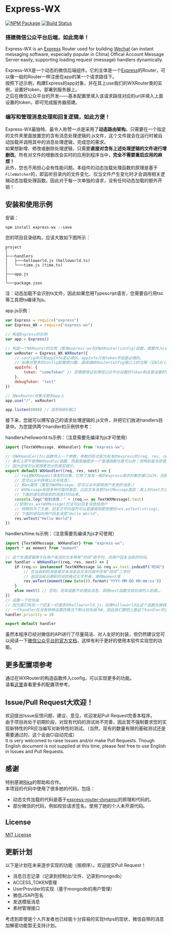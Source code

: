 Express-WX
===================
[![NPM Package](https://badge.fury.io/js/express-wx.svg)](https://www.npmjs.com/package/express-wx)
[![Build Status](https://travis-ci.org/Starrah/Express-WX.svg)](https://travis-ci.org/Starrah/Express-WX)

### 搭建微信公众平台后端，如此简单！
Express-WX is an [Express](https://github.com/expressjs/express) Router used for building [Wechat](https://weixin.qq.com/) (an instant messaging software, especially popular in China) Offical Account Message Server easily, supporting loading request (message) handlers dynamically.  
  
Express-WX是一个动态的微信后端组件。它的主体是一个[Express](https://github.com/expressjs/express)的Router，可以像一般的Router一样注册在app的某一个请求路径下。  
按照下述示例，构建Express的app对象，并在其上use我们的WXRouter类的实例，设置好token，部署到服务器上。  
之后在微信公众平台的开发——基本配置里填入该请求路径对应的url并填入上面设置的token，即可完成服务器搭建。  

### 编写和管理消息处理和回复逻辑，如此方便！
Express-WX最独特、最令人称赞一点是采用了**动态路由架构**。只需要在一个指定的文件夹里面放置您的含有消息处理逻辑的.js文件，这个文件就会在运行时被自动加载并调用其中的消息处理逻辑，完成您的需求。  
如果想新增、修改或删除处理逻辑，只需要**直接对含有上述处理逻辑的文件进行增删改**。所有对文件的增删改会实时的应用到程序当中，**完全不需要重启应用的麻烦！**  
此外，您也不用担心会有性能问题。本组件的动态加载处理函数的原理是基于`FileWatcher`的，即监听目录内的文件变化、仅当文件产生变化时才会调用相关逻辑动态加载处理函数。因此对于每一次单独的请求，没有任何动态加载的额外开销！  

## 安装和使用示例
安装：  
```shell script
npm install express-wx --save
```
  
您的项目目录结构，应该大致如下图所示：  
```
project
│
├───handlers
│   ├───helloworld.js (helloworld.ts)
│   └───time.js (time.ts)
│
├───app.js
│
└───package.json 
```
注：动态加载不会识别ts文件，因此如果您用Typescript语言，您需要自行用tsc等工具把ts编译为js。

app.js示例：
```javascript
var Express = require("express")
var Express_WX = require("express-wx")

// 构造Express的实例
var app = Express()

// 构造一个WXRouter的实例（使用express-wx包的WXRouter(config)函数，需要传入config）
var wxRouter = Express_WX.WXRouter({
    // config中只有appInfo是必填的，appInfo只有token字段是必填的。
    // 如果对更多的config配置感兴趣，请阅读WXRouterConfig接口上的注释（见bld/config.d.ts文件）
    appInfo: {
        token: "someToken" // 您需要保证在微信公众平台设置的Token和这里设置的Token一致
    },
    debugToken: "test"
})

// 把wxRouter对象注册到app上
app.use("/", wxRouter)

app.listen(8080) // 监听8080端口
```
  
接下来，您就可以撰写自己的请求处理逻辑的.js文件，并把它们放进handlers目录中。为您提供两个handler的示例供参考：  
  
handlers/helloworld.ts示例：（注意需要先编译为js才可使用）
```typescript
import {TextWXMessage, WXHandler} from "express-wx";

// 向WXHandler(fn)函数传入一个参数，参数的形式即为标准的express的(req, res, next)形式。
// 事实上您不使用WXHandler函数，而是直接提供一个普通函数也是可以的；但特别是当您使用TypeScript时还是强烈建议使用WXHandler，
// 因为这样可以获得更充分的类型提示。
export default WXHandler((req, res, next) => {
    // req是WXRequest类型的对象，它除了具有一般的express请求对象的接口以外，还额外有wxRouter属性（即当前WXRouter的实例，
    // 您可以从中获得公众号信息），
    // 和wx属性（类型为WXMessage，您可以从中获得用户发来的消息。）
    // WXMessage有很多种可能的类型、比如文本消息TextMessage类型；其上的text方法即是用户发来的消息文本。
    // 下面的语句把收到的消息打印出来。
    console.log("收到消息：" + (req.wx as TextWXMessage).text)
    //使用res.wx(WXMessage)方法可以回复消息给用户
    // 特殊的为了方便，回复文字内容时可以直接使用更简便的res.wxText(string)。
    // 下面的语句向用户回复消息"Hello World"。
    res.wxText("Hello World")
})

```
  
handlers/time.ts示例：（注意需要先编译为js才可使用）
```typescript
import {TextWXMessage, WXHandler} from "express-wx";
import * as moment from "moment"

// 这个处理逻辑用于在用户发送的文本带有“时间”两字时，向用户回复当前的时间。
var handler = WXHandler((req, res, next) => {
    if (req.wx instanceof TextWXMessage && req.wx.text.indexOf("时间") !== -1) {
        // 仅当收到的消息是文本消息且文本内容中含有“时间”二字时
        // 返回当前日期和时间的格式化字符串，使用moment库
        res.wxText(moment(new Date()).format('YYYY-MM-DD HH:mm:ss'))
    }
    else next() // 否则，则本函数不处理此消息，调用next函数交给后续的人处理。。
})
// 设置一下优先级
// 因为我们有另一个回复一切请求的hellowrorld.js，如果helloworld比这个函数先被调用就无法实现回复当前时间的功能了。
// 一个handler在没有特殊设置的情况下默认优先级为0，因此我们要把上面这个handler的优先级设置为一个大于0的数
handler.priority = 10

export default handler

```
  
虽然本程序已经对微信的API进行了尽量简洁、对人友好的封装，但仍然建议您可以阅读一下[微信公众平台的官方文档](https://developers.weixin.qq.com/doc/offiaccount/Message_Management/Receiving_standard_messages.html)，这样有利于更好的使用本软件实现您的功能。

## 更多配置项参考
通过在WXRouter的构造函数传入config，可以实现更多的功能。  
请看[这里](./src/config.ts)查看更多的配置项参考。  

## Issue/Pull Request大欢迎！
欢迎提出Issue反馈问题、建议、意见，欢迎发起Pull Request完善本程序。  
由于项目尚处于初期阶段，对现有代码的测试尚不完善，因此暂不强制要求您的实现新特性的PR应当编写对新特性的测试。（当然，现有的数量有限的基础测试还是需要通过的，这个会由CI自动完成）  
It is very welcomed to raise Issues and/or make Pull Requests. Though English document is not supplied at this time, please feel free to use English in Issues and Pull Requests.

## 感谢
特别感谢[Rika](https://github.com/RikaSugisawa/)的帮助和合作。  
本项目的代码中使用了很多她的代码，包括：
- 动态文件加载的代码是基于[express-router-dynamic](https://github.com/RikaSugisawa/express-router-dynamic)的原理和代码的。
- 部分微信的代码，例如校验请求签名，使用了她的个人未开源代码。

## License
[MIT License](./LICENSE)

## 更新计划
以下是计划在未来逐步实现的功能（按顺序）。欢迎提交Pull Request！
- 消息日志记录（记录到控制台/文件、记录到mongodb）
- ACCESS_TOKEN管理
- UserProvider的实现（基于mongodb的用户管理）
- 微信JSAPI签名
- 发送模版消息
- 素材管理接口  
  
考虑到即使是个人开发者也已经能十分容易的实现https的现状，微信自带的消息加解密功能暂无支持计划。